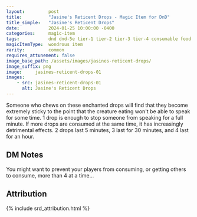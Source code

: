 ```yaml
---
layout:         post
title:          "Jasine's Reticent Drops - Magic Item for DnD"
title_simple:   "Jasine's Reticent Drops"
date:           2024-01-25 10:00:00 -0400
categories:     magic-item
tags:           dnd dnd-5e tier-1 tier-2 tier-3 tier-4 consumable food
magicItemType:  wondrous item
rarity:         common
requires_attunement: false
image_base_path: /assets/images/jasines-reticent-drops/
image_suffix: png
image:     jasines-reticent-drops-01
images:
    - src: jasines-reticent-drops-01
      alt: Jasine's Reticent Drops
---
```


Someone who chews on these enchanted drops will find that they become extremely sticky to the point that the creature eating won't be able to speak for some time. 1 drop is enough to stop someone from speaking for a full minute. If more drops are consumed at the same time, it has increasingly detrimental effects. 2 drops last 5 minutes, 3 last for 30 minutes, and 4 last for an hour.

<!--more-->

## DM Notes

You might want to prevent your players from consuming, or getting others to consume, more than 4 at a time...


## Attribution

{% include srd_attribution.html %}
